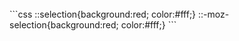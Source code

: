 <br>
```css
::selection{background:red; color:#fff;}
::-moz-selection{background:red; color:#fff;}
```
